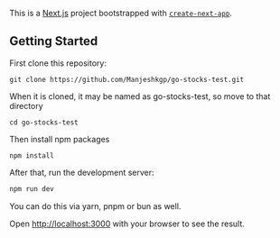 This is a [Next.js](https://nextjs.org/) project bootstrapped with [`create-next-app`](https://github.com/vercel/next.js/tree/canary/packages/create-next-app).

## Getting Started

First clone this repository:

```
git clone https://github.com/Manjeshkgp/go-stocks-test.git
```

When it is cloned, it may be named as go-stocks-test, so move to that directory

```
cd go-stocks-test
```

Then install npm packages

```
npm install
```

After that, run the development server:

```bash
npm run dev
```

You can do this via yarn, pnpm or bun as well.

Open [http://localhost:3000](http://localhost:3000) with your browser to see the result.